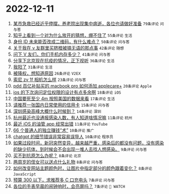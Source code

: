 # 2022-12-11

1. [某市急救已经近乎停摆，养老院出现集中病逝，各位也请做好准备](https://www.v2ex.com/t/901697) `79条评论` `问与答`
1. [知乎上看到一个对为什么放开的猜想，绷不住了](https://www.v2ex.com/t/901686) `55条评论` `生活`
1. [身份 ID 未来能否改成二维码，有什么难点？](https://www.v2ex.com/t/901663) `50条评论` `问与答`
1. [关于我在 v 友群里买脐橙被搞无语的那点事](https://www.v2ex.com/t/901685) `42条评论` `随想`
1. [问下 V 友们，你们手机内存多少？](https://www.v2ex.com/t/901660) `41条评论` `问与答`
1. [分享下北京现在抗疫的情况，正下视听](https://www.v2ex.com/t/901716) `36条评论` `生活`
1. [我阳了](https://www.v2ex.com/t/901667) `31条评论` `生活`
1. [被降权，想知道原因](https://www.v2ex.com/t/901675) `26条评论` `V2EX`
1. [索尼 zv 1f 相机怎么样](https://www.v2ex.com/t/901670) `23条评论` `问与答`
1. [pdd 百亿补贴买的 macbook pro 如何添加 applecare+](https://www.v2ex.com/t/901662) `20条评论` `Apple`
1. [ios 的下次询问定位权限的设计有点多余啊](https://www.v2ex.com/t/901671) `18条评论` `iOS`
1. [中国要死至少 4m 按照美国的数据来看](https://www.v2ex.com/t/901717) `17条评论` `生活`
1. [请推荐一张国内日常使用的信用卡](https://www.v2ex.com/t/901689) `15条评论` `问与答`
1. [深圳感染高峰大概什么时候到？](https://www.v2ex.com/t/901690) `14条评论` `深圳`
1. [杭州最近也没通报感染人数，有人知道啥情况嘛](https://www.v2ex.com/t/901692) `11条评论` `杭州`
1. [最近 iOS 的油管 app 经常出错](https://www.v2ex.com/t/901676) `11条评论` `YouTube`
1. [66 个普通人的独立赚钱“术”](https://www.v2ex.com/t/901721) `10条评论` `推广`
1. [chatgpt 的细节错误非常容易误导人](https://www.v2ex.com/t/901696) `10条评论` `程序员`
1. [如果过段时间，新冠突然变异，越来越严重，感染后的都没有问题，没有感染的缺少抗体，到时候会不会出现一堆人去找人想感染。](https://www.v2ex.com/t/901698) `9条评论` `问与答`
1. [买不到抗原怎么办呢？](https://www.v2ex.com/t/901722) `8条评论` `北京`
1. [两周岁的侄女可以送点什么礼物](https://www.v2ex.com/t/901683) `8条评论` `问与答`
1. [如何改变网站主题颜色时，让图片中指定部分的颜色跟着变化？](https://www.v2ex.com/t/901677) `8条评论` `JavaScript`
1. [预算 300 以下，求推荐多 C 口充电头](https://www.v2ex.com/t/901699) `7条评论` `问与答`
1. [各位的手表早晨的闹钟响时，会亮屏吗？](https://www.v2ex.com/t/901664) `7条评论` ` WATCH`
